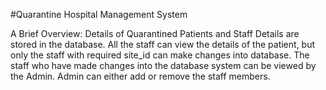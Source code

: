 #Quarantine Hospital Management System

A Brief Overview: Details of Quarantined Patients and Staff Details are stored in the database. All the staff can view the details of the patient, but only the staff with required site_id can make changes into database. The staff who have made changes into the database system can be viewed by the Admin. Admin can either add or remove the staff members.
